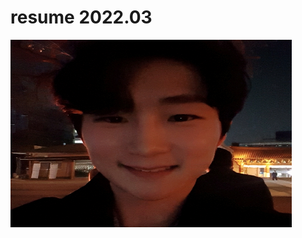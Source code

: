# resume 2022.03

<img src="/static/hanim_selfie.jpg" width="450px" height="300px" title="hanim_selfie" alt="image_of_resume"></img><br/>
